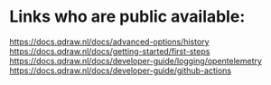 # Links who are public available:

https://docs.qdraw.nl/docs/advanced-options/history
https://docs.qdraw.nl/docs/getting-started/first-steps
https://docs.qdraw.nl/docs/developer-guide/logging/opentelemetry
https://docs.qdraw.nl/docs/developer-guide/github-actions